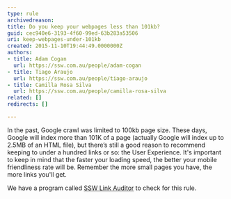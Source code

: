 ```yaml
---
type: rule
archivedreason: 
title: Do you keep your webpages less than 101kb?
guid: cec940e6-3193-4f60-99ed-63b283a53506
uri: keep-webpages-under-101kb
created: 2015-11-10T19:44:49.0000000Z
authors:
- title: Adam Cogan
  url: https://ssw.com.au/people/adam-cogan
- title: Tiago Araujo
  url: https://ssw.com.au/people/tiago-araujo
- title: Camilla Rosa Silva
  url: https://ssw.com.au/people/camilla-rosa-silva
related: []
redirects: []

---
```


In the past, Google crawl was limited to 100kb page size. These days, Google will index more than 101K of a page (actually Google will index up to 2.5MB of an HTML file), but there’s still a good reason to recommend keeping to under a hundred links or so: the User Experience. It's important to keep in mind that the faster your loading speed, the better your mobile friendliness rate will be. Remember the more small pages you have, the more links you'll get.

<!--endintro-->

We have a program called [SSW Link Auditor](https&#58;//sswlinkauditor.com/) to check for this rule.
